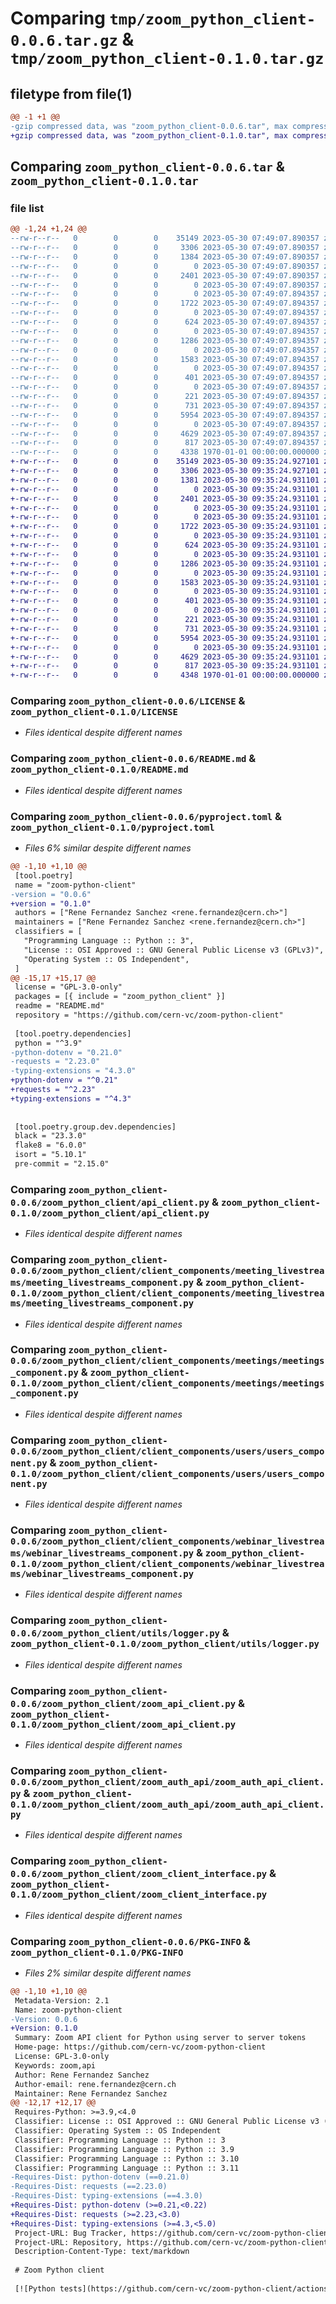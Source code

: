 # Comparing `tmp/zoom_python_client-0.0.6.tar.gz` & `tmp/zoom_python_client-0.1.0.tar.gz`

## filetype from file(1)

```diff
@@ -1 +1 @@
-gzip compressed data, was "zoom_python_client-0.0.6.tar", max compression
+gzip compressed data, was "zoom_python_client-0.1.0.tar", max compression
```

## Comparing `zoom_python_client-0.0.6.tar` & `zoom_python_client-0.1.0.tar`

### file list

```diff
@@ -1,24 +1,24 @@
--rw-r--r--   0        0        0    35149 2023-05-30 07:49:07.890357 zoom_python_client-0.0.6/LICENSE
--rw-r--r--   0        0        0     3306 2023-05-30 07:49:07.890357 zoom_python_client-0.0.6/README.md
--rw-r--r--   0        0        0     1384 2023-05-30 07:49:07.890357 zoom_python_client-0.0.6/pyproject.toml
--rw-r--r--   0        0        0        0 2023-05-30 07:49:07.890357 zoom_python_client-0.0.6/zoom_python_client/__init__.py
--rw-r--r--   0        0        0     2401 2023-05-30 07:49:07.890357 zoom_python_client-0.0.6/zoom_python_client/api_client.py
--rw-r--r--   0        0        0        0 2023-05-30 07:49:07.890357 zoom_python_client-0.0.6/zoom_python_client/client_components/__init__.py
--rw-r--r--   0        0        0        0 2023-05-30 07:49:07.894357 zoom_python_client-0.0.6/zoom_python_client/client_components/meeting_livestreams/__init__.py
--rw-r--r--   0        0        0     1722 2023-05-30 07:49:07.894357 zoom_python_client-0.0.6/zoom_python_client/client_components/meeting_livestreams/meeting_livestreams_component.py
--rw-r--r--   0        0        0        0 2023-05-30 07:49:07.894357 zoom_python_client-0.0.6/zoom_python_client/client_components/meetings/__init__.py
--rw-r--r--   0        0        0      624 2023-05-30 07:49:07.894357 zoom_python_client-0.0.6/zoom_python_client/client_components/meetings/meetings_component.py
--rw-r--r--   0        0        0        0 2023-05-30 07:49:07.894357 zoom_python_client-0.0.6/zoom_python_client/client_components/users/__init__.py
--rw-r--r--   0        0        0     1286 2023-05-30 07:49:07.894357 zoom_python_client-0.0.6/zoom_python_client/client_components/users/users_component.py
--rw-r--r--   0        0        0        0 2023-05-30 07:49:07.894357 zoom_python_client-0.0.6/zoom_python_client/client_components/webinar_livestreams/__init__.py
--rw-r--r--   0        0        0     1583 2023-05-30 07:49:07.894357 zoom_python_client-0.0.6/zoom_python_client/client_components/webinar_livestreams/webinar_livestreams_component.py
--rw-r--r--   0        0        0        0 2023-05-30 07:49:07.894357 zoom_python_client-0.0.6/zoom_python_client/client_components/webinars/__init__.py
--rw-r--r--   0        0        0      401 2023-05-30 07:49:07.894357 zoom_python_client-0.0.6/zoom_python_client/client_components/webinars/webinars_component.py
--rw-r--r--   0        0        0        0 2023-05-30 07:49:07.894357 zoom_python_client-0.0.6/zoom_python_client/utils/__init__.py
--rw-r--r--   0        0        0      221 2023-05-30 07:49:07.894357 zoom_python_client-0.0.6/zoom_python_client/utils/file_system.py
--rw-r--r--   0        0        0      731 2023-05-30 07:49:07.894357 zoom_python_client-0.0.6/zoom_python_client/utils/logger.py
--rw-r--r--   0        0        0     5954 2023-05-30 07:49:07.894357 zoom_python_client-0.0.6/zoom_python_client/zoom_api_client.py
--rw-r--r--   0        0        0        0 2023-05-30 07:49:07.894357 zoom_python_client-0.0.6/zoom_python_client/zoom_auth_api/__init__.py
--rw-r--r--   0        0        0     4629 2023-05-30 07:49:07.894357 zoom_python_client-0.0.6/zoom_python_client/zoom_auth_api/zoom_auth_api_client.py
--rw-r--r--   0        0        0      817 2023-05-30 07:49:07.894357 zoom_python_client-0.0.6/zoom_python_client/zoom_client_interface.py
--rw-r--r--   0        0        0     4338 1970-01-01 00:00:00.000000 zoom_python_client-0.0.6/PKG-INFO
+-rw-r--r--   0        0        0    35149 2023-05-30 09:35:24.927101 zoom_python_client-0.1.0/LICENSE
+-rw-r--r--   0        0        0     3306 2023-05-30 09:35:24.927101 zoom_python_client-0.1.0/README.md
+-rw-r--r--   0        0        0     1381 2023-05-30 09:35:24.931101 zoom_python_client-0.1.0/pyproject.toml
+-rw-r--r--   0        0        0        0 2023-05-30 09:35:24.931101 zoom_python_client-0.1.0/zoom_python_client/__init__.py
+-rw-r--r--   0        0        0     2401 2023-05-30 09:35:24.931101 zoom_python_client-0.1.0/zoom_python_client/api_client.py
+-rw-r--r--   0        0        0        0 2023-05-30 09:35:24.931101 zoom_python_client-0.1.0/zoom_python_client/client_components/__init__.py
+-rw-r--r--   0        0        0        0 2023-05-30 09:35:24.931101 zoom_python_client-0.1.0/zoom_python_client/client_components/meeting_livestreams/__init__.py
+-rw-r--r--   0        0        0     1722 2023-05-30 09:35:24.931101 zoom_python_client-0.1.0/zoom_python_client/client_components/meeting_livestreams/meeting_livestreams_component.py
+-rw-r--r--   0        0        0        0 2023-05-30 09:35:24.931101 zoom_python_client-0.1.0/zoom_python_client/client_components/meetings/__init__.py
+-rw-r--r--   0        0        0      624 2023-05-30 09:35:24.931101 zoom_python_client-0.1.0/zoom_python_client/client_components/meetings/meetings_component.py
+-rw-r--r--   0        0        0        0 2023-05-30 09:35:24.931101 zoom_python_client-0.1.0/zoom_python_client/client_components/users/__init__.py
+-rw-r--r--   0        0        0     1286 2023-05-30 09:35:24.931101 zoom_python_client-0.1.0/zoom_python_client/client_components/users/users_component.py
+-rw-r--r--   0        0        0        0 2023-05-30 09:35:24.931101 zoom_python_client-0.1.0/zoom_python_client/client_components/webinar_livestreams/__init__.py
+-rw-r--r--   0        0        0     1583 2023-05-30 09:35:24.931101 zoom_python_client-0.1.0/zoom_python_client/client_components/webinar_livestreams/webinar_livestreams_component.py
+-rw-r--r--   0        0        0        0 2023-05-30 09:35:24.931101 zoom_python_client-0.1.0/zoom_python_client/client_components/webinars/__init__.py
+-rw-r--r--   0        0        0      401 2023-05-30 09:35:24.931101 zoom_python_client-0.1.0/zoom_python_client/client_components/webinars/webinars_component.py
+-rw-r--r--   0        0        0        0 2023-05-30 09:35:24.931101 zoom_python_client-0.1.0/zoom_python_client/utils/__init__.py
+-rw-r--r--   0        0        0      221 2023-05-30 09:35:24.931101 zoom_python_client-0.1.0/zoom_python_client/utils/file_system.py
+-rw-r--r--   0        0        0      731 2023-05-30 09:35:24.931101 zoom_python_client-0.1.0/zoom_python_client/utils/logger.py
+-rw-r--r--   0        0        0     5954 2023-05-30 09:35:24.931101 zoom_python_client-0.1.0/zoom_python_client/zoom_api_client.py
+-rw-r--r--   0        0        0        0 2023-05-30 09:35:24.931101 zoom_python_client-0.1.0/zoom_python_client/zoom_auth_api/__init__.py
+-rw-r--r--   0        0        0     4629 2023-05-30 09:35:24.931101 zoom_python_client-0.1.0/zoom_python_client/zoom_auth_api/zoom_auth_api_client.py
+-rw-r--r--   0        0        0      817 2023-05-30 09:35:24.931101 zoom_python_client-0.1.0/zoom_python_client/zoom_client_interface.py
+-rw-r--r--   0        0        0     4348 1970-01-01 00:00:00.000000 zoom_python_client-0.1.0/PKG-INFO
```

### Comparing `zoom_python_client-0.0.6/LICENSE` & `zoom_python_client-0.1.0/LICENSE`

 * *Files identical despite different names*

### Comparing `zoom_python_client-0.0.6/README.md` & `zoom_python_client-0.1.0/README.md`

 * *Files identical despite different names*

### Comparing `zoom_python_client-0.0.6/pyproject.toml` & `zoom_python_client-0.1.0/pyproject.toml`

 * *Files 6% similar despite different names*

```diff
@@ -1,10 +1,10 @@
 [tool.poetry]
 name = "zoom-python-client"
-version = "0.0.6"
+version = "0.1.0"
 authors = ["Rene Fernandez Sanchez <rene.fernandez@cern.ch>"]
 maintainers = ["Rene Fernandez Sanchez <rene.fernandez@cern.ch>"]
 classifiers = [
   "Programming Language :: Python :: 3",
   "License :: OSI Approved :: GNU General Public License v3 (GPLv3)",
   "Operating System :: OS Independent",
 ]
@@ -15,17 +15,17 @@
 license = "GPL-3.0-only"
 packages = [{ include = "zoom_python_client" }]
 readme = "README.md"
 repository = "https://github.com/cern-vc/zoom-python-client"
 
 [tool.poetry.dependencies]
 python = "^3.9"
-python-dotenv = "0.21.0"
-requests = "2.23.0"
-typing-extensions = "4.3.0"
+python-dotenv = "^0.21"
+requests = "^2.23"
+typing-extensions = "^4.3"
 
 
 [tool.poetry.group.dev.dependencies]
 black = "23.3.0"
 flake8 = "6.0.0"
 isort = "5.10.1"
 pre-commit = "2.15.0"
```

### Comparing `zoom_python_client-0.0.6/zoom_python_client/api_client.py` & `zoom_python_client-0.1.0/zoom_python_client/api_client.py`

 * *Files identical despite different names*

### Comparing `zoom_python_client-0.0.6/zoom_python_client/client_components/meeting_livestreams/meeting_livestreams_component.py` & `zoom_python_client-0.1.0/zoom_python_client/client_components/meeting_livestreams/meeting_livestreams_component.py`

 * *Files identical despite different names*

### Comparing `zoom_python_client-0.0.6/zoom_python_client/client_components/meetings/meetings_component.py` & `zoom_python_client-0.1.0/zoom_python_client/client_components/meetings/meetings_component.py`

 * *Files identical despite different names*

### Comparing `zoom_python_client-0.0.6/zoom_python_client/client_components/users/users_component.py` & `zoom_python_client-0.1.0/zoom_python_client/client_components/users/users_component.py`

 * *Files identical despite different names*

### Comparing `zoom_python_client-0.0.6/zoom_python_client/client_components/webinar_livestreams/webinar_livestreams_component.py` & `zoom_python_client-0.1.0/zoom_python_client/client_components/webinar_livestreams/webinar_livestreams_component.py`

 * *Files identical despite different names*

### Comparing `zoom_python_client-0.0.6/zoom_python_client/utils/logger.py` & `zoom_python_client-0.1.0/zoom_python_client/utils/logger.py`

 * *Files identical despite different names*

### Comparing `zoom_python_client-0.0.6/zoom_python_client/zoom_api_client.py` & `zoom_python_client-0.1.0/zoom_python_client/zoom_api_client.py`

 * *Files identical despite different names*

### Comparing `zoom_python_client-0.0.6/zoom_python_client/zoom_auth_api/zoom_auth_api_client.py` & `zoom_python_client-0.1.0/zoom_python_client/zoom_auth_api/zoom_auth_api_client.py`

 * *Files identical despite different names*

### Comparing `zoom_python_client-0.0.6/zoom_python_client/zoom_client_interface.py` & `zoom_python_client-0.1.0/zoom_python_client/zoom_client_interface.py`

 * *Files identical despite different names*

### Comparing `zoom_python_client-0.0.6/PKG-INFO` & `zoom_python_client-0.1.0/PKG-INFO`

 * *Files 2% similar despite different names*

```diff
@@ -1,10 +1,10 @@
 Metadata-Version: 2.1
 Name: zoom-python-client
-Version: 0.0.6
+Version: 0.1.0
 Summary: Zoom API client for Python using server to server tokens
 Home-page: https://github.com/cern-vc/zoom-python-client
 License: GPL-3.0-only
 Keywords: zoom,api
 Author: Rene Fernandez Sanchez
 Author-email: rene.fernandez@cern.ch
 Maintainer: Rene Fernandez Sanchez
@@ -12,17 +12,17 @@
 Requires-Python: >=3.9,<4.0
 Classifier: License :: OSI Approved :: GNU General Public License v3 (GPLv3)
 Classifier: Operating System :: OS Independent
 Classifier: Programming Language :: Python :: 3
 Classifier: Programming Language :: Python :: 3.9
 Classifier: Programming Language :: Python :: 3.10
 Classifier: Programming Language :: Python :: 3.11
-Requires-Dist: python-dotenv (==0.21.0)
-Requires-Dist: requests (==2.23.0)
-Requires-Dist: typing-extensions (==4.3.0)
+Requires-Dist: python-dotenv (>=0.21,<0.22)
+Requires-Dist: requests (>=2.23,<3.0)
+Requires-Dist: typing-extensions (>=4.3,<5.0)
 Project-URL: Bug Tracker, https://github.com/cern-vc/zoom-python-client/issues
 Project-URL: Repository, https://github.com/cern-vc/zoom-python-client
 Description-Content-Type: text/markdown
 
 # Zoom Python client
 
 [![Python tests](https://github.com/cern-vc/zoom-python-client/actions/workflows/python-tests.yml/badge.svg)](https://github.com/cern-vc/zoom-python-client/actions/workflows/python-tests.yml) [![pre-commit](https://github.com/cern-vc/zoom-python-client/actions/workflows/pre-commit.yaml/badge.svg)](https://github.com/cern-vc/zoom-python-client/actions/workflows/pre-commit.yaml) [![CodeQL](https://github.com/cern-vc/zoom-python-client/actions/workflows/codeql-analysis.yml/badge.svg)](https://github.com/cern-vc/zoom-python-client/actions/workflows/codeql-analysis.yml) [![codecov](https://codecov.io/gh/cern-vc/zoom-python-client/branch/main/graph/badge.svg?token=04EY0K0P2S)](https://codecov.io/gh/cern-vc/zoom-python-client)
```

